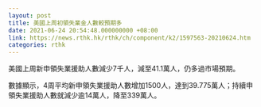 ```yaml
---
layout: post
title: 美國上周初領失業金人數較預期多
date: 2021-06-24 20:54:48.000000000 +08:00
link: https://news.rthk.hk/rthk/ch/component/k2/1597563-20210624.htm
categories: rthk
---
```


美國上周新申領失業援助人數減少7千人，減至41.1萬人，仍多過市場預期。

數據顯示，4周平均新申領失業援助人數增加1500人，達到39.775萬人；持續申領失業援助人數就減少逾14萬人，降至339萬人。
